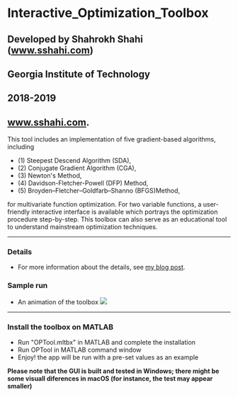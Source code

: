 # Interactive_Optimization_Toolbox

## Developed by Shahrokh Shahi (www.sshahi.com)
## Georgia Institute of Technology
## 2018-2019

<a href="https://www.sshahi.com/" target="_blank">www.sshahi.com</a>.
----
This tool includes an implementation of five gradient-based algorithms, including 

*    (1) Steepest Descend Algorithm (SDA),
*    (2) Conjugate Gradient Algorithm (CGA),
*    (3) Newton's Method,
*    (4) Davidson-Fletcher-Powell (DFP) Method,
*    (5) Broyden–Fletcher–Goldfarb–Shanno (BFGS)Method,

for multivariate function optimization. For two variable functions, a user-friendly interactive interface is available which portrays the optimization procedure step-by-step. 
This toolbox can also serve as an educational tool to understand mainstream optimization techniques. 

----
### Details
* For more information about the details, see <a href="https://www.sshahi.com/projects/tlbx-2-opt/" target="_blank">my blog post</a>.

### Sample run
* An animation of the toolbox
![](img/opt_toolbox.gif)

----

### Install the toolbox on MATLAB
- Run "OPTool.mltbx" in MATLAB and complete the installation
- Run OPTool in MATLAB command window
- Enjoy! the app will be run with a pre-set values as an example


__Please note that the GUI is built and tested in Windows; there might be some visuall diferences in macOS (for instance, the test may appear smaller)__
